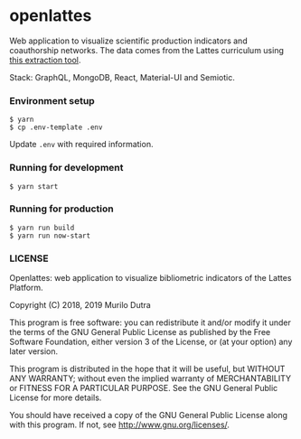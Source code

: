 # openlattes
Web application to visualize scientific production indicators and coauthorship networks. The data comes from the Lattes curriculum using [this extraction tool](https://github.com/openlattes/extract).

Stack: GraphQL, MongoDB, React, Material-UI and Semiotic.

### Environment setup
```
$ yarn
$ cp .env-template .env
```
Update `.env` with required information.

### Running for development

```
$ yarn start
```

### Running for production
```
$ yarn run build
$ yarn run now-start
```

### LICENSE

Openlattes: web application to visualize bibliometric indicators of the
Lattes Platform.

Copyright (C) 2018, 2019  Murilo Dutra

This program is free software: you can redistribute it and/or modify
it under the terms of the GNU General Public License as published by
the Free Software Foundation, either version 3 of the License, or
(at your option) any later version.

This program is distributed in the hope that it will be useful,
but WITHOUT ANY WARRANTY; without even the implied warranty of
MERCHANTABILITY or FITNESS FOR A PARTICULAR PURPOSE.  See the
GNU General Public License for more details.

You should have received a copy of the GNU General Public License
along with this program.  If not, see <http://www.gnu.org/licenses/>.
